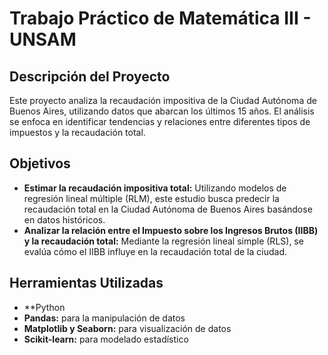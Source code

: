 # Trabajo Práctico de Matemática III - UNSAM

## Descripción del Proyecto
Este proyecto analiza la recaudación impositiva de la Ciudad Autónoma de Buenos Aires, utilizando datos que abarcan los últimos 15 años. El análisis se enfoca en identificar tendencias y relaciones entre diferentes tipos de impuestos y la recaudación total.

## Objetivos
- **Estimar la recaudación impositiva total:** Utilizando modelos de regresión lineal múltiple (RLM), este estudio busca predecir la recaudación total en la Ciudad Autónoma de Buenos Aires basándose en datos históricos.
- **Analizar la relación entre el Impuesto sobre los Ingresos Brutos (IIBB) y la recaudación total:** Mediante la regresión lineal simple (RLS), se evalúa cómo el IIBB influye en la recaudación total de la ciudad.

## Herramientas Utilizadas
- **Python 
- **Pandas:** para la manipulación de datos
- **Matplotlib y Seaborn:** para visualización de datos
- **Scikit-learn:** para modelado estadístico
